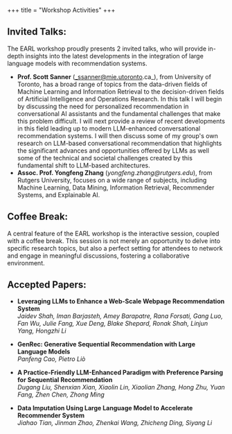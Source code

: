 +++
title = "Workshop Activities"
+++


## Invited Talks:

The EARL workshop proudly presents 2 invited talks, who will provide in-depth insights into the latest developments in the integration of large language models with recommendation systems. 
- **Prof. Scott Sanner** (_ssanner@mie.utoronto.ca_), from University of Toronto, has a broad range of topics from the data-driven fields of Machine Learning and Information Retrieval to the decision-driven fields of Artificial Intelligence and Operations Research. 
In this talk I will begin by discussing the need for personalized recommendation in conversational AI assistants and the fundamental challenges that make this problem difficult.  I will next provide a review of recent developments in this field leading up to modern LLM-enhanced conversational recommendation systems.  I will then discuss some of my group's own research on LLM-based conversational recommendation that highlights the significant advances and opportunities offered by LLMs as well some of the technical and societal challenges created by this fundamental shift to LLM-based architectures.
- **Assoc. Prof. Yongfeng Zhang** (_yongfeng.zhang@rutgers.edu_), from Rutgers University, focuses on a wide range of subjects, including Machine Learning, Data Mining, Information Retrieval, Recommender Systems, and Explainable AI. 

## Coffee Break:

A central feature of the EARL workshop is the interactive session, coupled with a coffee break. This session is not merely an opportunity to delve into specific research topics, but also a perfect setting for attendees to network and engage in meaningful discussions, fostering a collaborative environment. 

## Accepted Papers:

- **Leveraging LLMs to Enhance a Web-Scale Webpage Recommendation System**  
  *Jaidev Shah, Iman Barjasteh, Amey Barapatre, Rana Forsati, Gang Luo, Fan Wu, Julie Fang, Xue Deng, Blake Shepard, Ronak Shah, Linjun Yang, Hongzhi Li*

- **GenRec: Generative Sequential Recommendation with Large Language Models**  
  *Panfeng Cao, Pietro Liò*

- **A Practice-Friendly LLM-Enhanced Paradigm with Preference Parsing for Sequential Recommendation**  
  *Dugang Liu, Shenxian Xian, Xiaolin Lin, Xiaolian Zhang, Hong Zhu, Yuan Fang, Zhen Chen, Zhong Ming*

- **Data Imputation Using Large Language Model to Accelerate Recommender System**  
  *Jiahao Tian, Jinman Zhao, Zhenkai Wang, Zhicheng Ding, Siyang Li*


<!-- ## Thought-provoking panel discussion:

Moreover, the workshop includes a thought-provoking panel discussion, bringing together a diverse group of experts from both the industry and academic realms. This discussion aims to address the current challenges and future potential of recommendation systems enhanced by large language models, facilitating a rich exchange of ideas and perspectives from different sectors of the field. -->

<!-- ## Q&A:

In an effort to make the panel discussion more interactive and tailored to our audience's interests, we will be collecting questions from participants upon workshop registration. These pre-selected questions will then be posed to our panelists, ensuring that the session is not only engaging but also reflective of the attendees' curiosities and concerns. This approach is designed to create a dynamic and participatory atmosphere, encouraging lively and informed dialogue among all participants.
 -->
